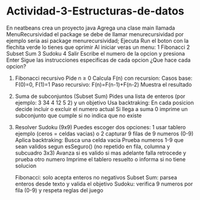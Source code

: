 # Actividad-3-Estructuras-de-datos
En neatbeans crea un proyecto java
Agrega una clase main llamada MenuRecursividad el package se debe de llamar menurecursividad por ejemplo seria asi package menurecursividad;
Ejecuta Run el boton con la flechita verde lo tienes que oprimir
Al iniciar veras un menu:
1 Fibonacci
2 Subset Sum
3 Sudoku
4 Salir
Escribe el numero de la opcion y presiona Enter
Sigue las instrucciones especificas de cada opcion
¿Que hace cada opcion?
1) Fibonacci recursivo
   Pide n ≥ 0
   Calcula F(n) con recursion:
   Casos base: F(0)=0, F(1)=1
   Paso recursivo: F(n)=F(n-1)+F(n-2)
   Muestra el resultado
2) Suma de subconjuntos (Subset Sum)
   Pides una lista de enteros (por ejemplo: 3 34 4 12 5 2) y un objetivo
   Usa backtraking: En cada posicion decide incluir o excluir el numero actual
   Si llega a suma 0 imprime un subconjunto que cumple si no indica que no existe
3) Resolver Sudoku (9x9)
   Puedes escoger dos opciones:
   1 usar tablero ejemplo (ceros = celdas vacias) o 2 capturar 9 filas de 9 numeros (0-9)
   Aplica backtraking:
   Busca una celda vacia
   Prueba numeros 1-9 que sean validos segun esSeguro() (no repetido en fila, columna y subcuadro 3x3)
   Avanza si es valido si mas adelante falla retrocede y prueba otro numero
   Imprime el tablero resuelto o informa si no tiene solucion

   Fibonacci: solo acepta enteros no negativos
   Subset Sum: parsea enteros desde texto y valida el objetivo
   Sudoku: verifica 9 numeros por fila (0-9) y respeta reglas del juego
